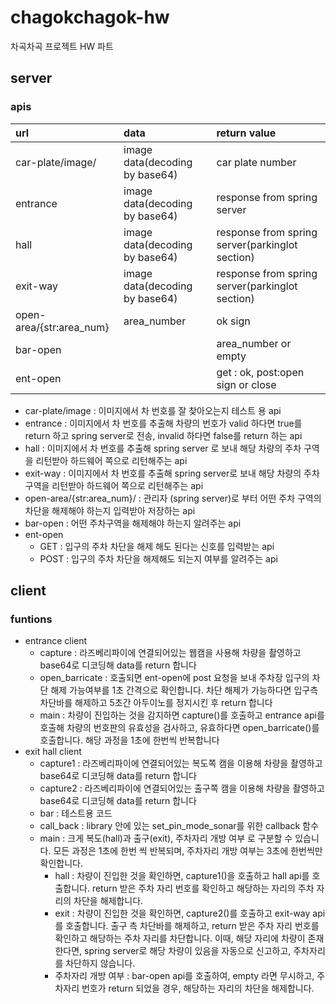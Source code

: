 # chagokchagok-hw
차곡차곡 프로젝트 HW 파트

## server
### apis
| url | data | return value|
|:--|:--|:--|
|car-plate/image/|image data(decoding by base64)|car plate number|
|entrance | image data(decoding by base64)|response from spring server|
|hall | image data(decoding by base64)|response from spring server(parkinglot section)|
|exit-way| image data(decoding by base64)|response from spring server(parkinglot section)|
|open-area/{str:area_num}|area_number| ok sign|
|bar-open||area_number or empty|
|ent-open||get : ok, post:open sign or close|

- car-plate/image : 이미지에서 차 번호를 잘 찾아오는지 테스트 용 api
- entrance : 이미지에서 차 번호를 추출해 차량의 번호가 valid 하다면 true를 return 하고 spring server로 전송, invalid 하다면 false를 return 하는 api
- hall : 이미지에서 차 번호를 추출해 spring server 로 보내 해당 차량의 주차 구역을 리턴받아 하드웨어 쪽으로 리턴해주는 api
- exit-way : 이미지에서 차 번호를 추출해 spring server로 보내 해당 차량의 주차 구역을 리턴받아 하드웨어 쪽으로 리턴해주는 api
- open-area/{str:area_num}/ : 관리자 (spring server)로 부터 어떤 주차 구역의 차단을 해제해야 하는지 입력받아 저장하는 api
- bar-open : 어떤 주차구역을 해제해야 하는지 알려주는 api
- ent-open
    - GET : 입구의 주차 차단을 해제 해도 된다는 신호를 입력받는 api
    - POST : 입구의 주차 차단을 해제해도 되는지 여부를 알려주는 api

## client
### funtions
- entrance client
    - capture : 라즈베리파이에 연결되어있는 웹캠을 사용해 차량을 촬영하고 base64로 디코딩해 data를 return 합니다
    - open_barricate : 호출되면 ent-open에 post 요청을 보내 주차장 입구의 차단 해제 가능여부를 1초 간격으로 확인합니다. 차단 해제가 가능하다면 입구측 차단바를 해제하고 5초간 아두이노를 정지시킨 후 return 합니다
    - main : 차량이 진입하는 것을 감지하면 capture()를 호출하고 entrance api를 호출해 차량의 번호판의 유효성을 검사하고, 유효하다면 open_barricate()를 호출합니다. 해당 과정을 1초에 한번씩 반복합니다
- exit hall client
    - capture1 : 라즈베리파이에 연결되어있는 복도쪽 캠을 이용해 차량을 촬영하고 base64로 디코딩해 data를 return 합니다
    - capture2 : 라즈베리파이에 연결되어있는 출구쪽 캠을 이용해 차량을 촬영하고 base64로 디코딩해 data를 return 합니다
    - bar : 테스트용 코드
    - call_back : library 안에 있는 set_pin_mode_sonar를 위한 callback 함수
    - main : 크게 복도(hall)과 출구(exit), 주차자리 개방 여부 로 구분할 수 있습니다. 모든 과정은 1초에 한번 씩 반복되며, 주차자리 개방 여부는 3초에 한번씩만 확인합니다.
        - hall : 차량이 진입한 것을 확인하면, capture1()을 호출하고 hall api를 호출합니다. return 받은 주차 자리 번호를 확인하고 해당하는 자리의 주차 자리의 차단을 해제합니다.
        - exit : 차량이 진입한 것을 확인하면, capture2()를 호출하고 exit-way api를 호출합니다. 출구 측 차단바를 해제하고, return 받은 주차 자리 번호를 확인하고 해당하는 주차 자리를 차단합니다. 이때, 해당 자리에 차량이 존재한다면, spring server로 해당 차량이 있음을 자동으로 신고하고, 주차자리를 차단하지 않습니다.
        - 주차자리 개방 여부 : bar-open api를 호출하여, empty 라면 무시하고, 주차자리 번호가 return 되었을 경우, 해당하는 자리의 차단을 해제합니다.